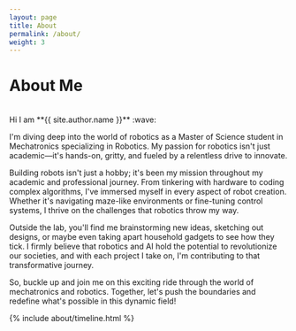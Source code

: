 ```yaml
---
layout: page
title: About
permalink: /about/
weight: 3
---
```


# **About Me**

<br>
Hi I am **{{ site.author.name }}** :wave: 
<br>

I'm diving deep into the world of robotics as a Master of Science student in Mechatronics specializing in Robotics. My passion for robotics isn't just academic—it's hands-on, gritty, and fueled by a relentless drive to innovate.

Building robots isn't just a hobby; it's been my mission throughout my academic and professional journey. From tinkering with hardware to coding complex algorithms, I've immersed myself in every aspect of robot creation. Whether it's navigating maze-like environments or fine-tuning control systems, I thrive on the challenges that robotics throw my way.

Outside the lab, you'll find me brainstorming new ideas, sketching out designs, or maybe even taking apart household gadgets to see how they tick.  I firmly believe that robotics and AI hold the potential to revolutionize our societies, and with each project I take on, I'm contributing to that transformative journey.

So, buckle up and join me on this exciting ride through the world of mechatronics and robotics. Together, let's push the boundaries and redefine what's possible in this dynamic field!

<div class="row">
{% include about/timeline.html %}
</div>